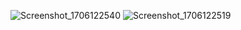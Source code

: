 ![Screenshot_1706122540](https://github.com/bensubegenilmis/firstapp/assets/56439963/4b0ef8c0-d206-42c8-ad23-ffd234eeb13d)
![Screenshot_1706122519](https://github.com/bensubegenilmis/firstapp/assets/56439963/b27f37f7-fda3-4559-9af5-6f89ef980d9d)
